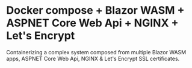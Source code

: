 # Docker compose + Blazor WASM + ASPNET Core Web Api + NGINX + Let's Encrypt
Containerizing a complex system composed from multiple Blazor WASM apps, ASPNET Core Web Api, NGINX &amp; Let's Encrypt SSL certificates.
